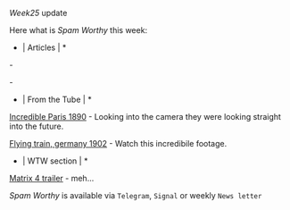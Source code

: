 *Week25* update

Here what is _Spam Worthy_ this week:

* \| Articles \| *

[]() \- 

[]() \-

* \| From the Tube \| *

[Incredible Paris 1890](https://www.youtube.com/watch?v=fo_eZuOTBNc&ab_channel=DenisShiryaev) \- Looking into the camera they were looking straight into the future\.

[Flying train, germany 1902](https://www.youtube.com/watch?v=EQs5VxNPhzk&ab_channel=DenisShiryaev) \- Watch this incredibile footage\.

* \| WTW section \| *

[Matrix 4 trailer](https://www.youtube.com/watch?v=AB59tJPthZg&ab_channel=ONEMedia) \-  meh\.\.\.

_Spam Worthy_ is available via `Telegram`, `Signal` or weekly `News letter`
